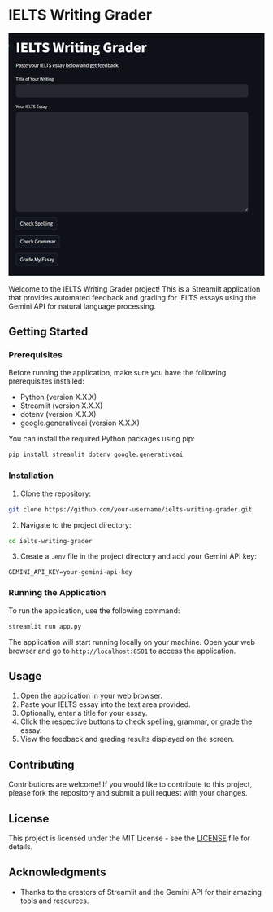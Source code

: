 # IELTS Writing Grader

![Demo App](https://github.com/ThinhHoang1/Ielts-grader/raw/master/Demo_App.png)


Welcome to the IELTS Writing Grader project! This is a Streamlit application that provides automated feedback and grading for IELTS essays using the Gemini API for natural language processing.

## Getting Started

### Prerequisites

Before running the application, make sure you have the following prerequisites installed:

- Python (version X.X.X)
- Streamlit (version X.X.X)
- dotenv (version X.X.X)
- google.generativeai (version X.X.X)

You can install the required Python packages using pip:

```bash
pip install streamlit dotenv google.generativeai
```

### Installation

1. Clone the repository:

```bash
git clone https://github.com/your-username/ielts-writing-grader.git
```

2. Navigate to the project directory:

```bash
cd ielts-writing-grader
```

3. Create a `.env` file in the project directory and add your Gemini API key:

```
GEMINI_API_KEY=your-gemini-api-key
```

### Running the Application

To run the application, use the following command:

```bash
streamlit run app.py
```

The application will start running locally on your machine. Open your web browser and go to `http://localhost:8501` to access the application.

## Usage

1. Open the application in your web browser.
2. Paste your IELTS essay into the text area provided.
3. Optionally, enter a title for your essay.
4. Click the respective buttons to check spelling, grammar, or grade the essay.
5. View the feedback and grading results displayed on the screen.

## Contributing

Contributions are welcome! If you would like to contribute to this project, please fork the repository and submit a pull request with your changes.

## License

This project is licensed under the MIT License - see the [LICENSE](LICENSE) file for details.

## Acknowledgments

- Thanks to the creators of Streamlit and the Gemini API for their amazing tools and resources.
